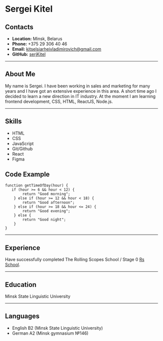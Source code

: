 # Sergei Kitel
## Contacts
+ **Location:** Minsk, Belarus
+ **Phone:** +375 29 306 40 46
+ **Email:** kitselsiarheivladimirovich@gmail.com
+ **GitHub:** [serjKitel](https://github.com/serjKitel) 

--- 

## About Me
My name is Sergei. I have been working in sales and marketing for many years and I have got an extensive experience in this area. A short time ago I decided to learn a new direction in IT industry. At the moment I am learning frontend development, CSS, HTML, ReactJS, Node.js. 

---

## Skills
+ HTML
+ CSS
+ JavaScript
+ Git/Github
+ React
+ Figma

## Code Example

    
    function getTimeOfDay(hour) {
       if (hour >= 6 && hour < 12) {
            return "Good morning";
        } else if (hour >= 12 && hour < 18) {
            return "Good afternoon";
        } else if (hour >= 18 && hour <= 24) {
            return "Good evening";
        } else {
            return "Good night";
        }
    }

---

## Experience
Have successfully completed The Rolling Scopes School / Stage 0 [Rs School](https://rs.school/js-stage0/).

---

## Education
Minsk State Linguistic University

---

## Languages
+ English B2 (Minsk State Linguistic University)
+ German A2 (Minsk gymnasium №146)